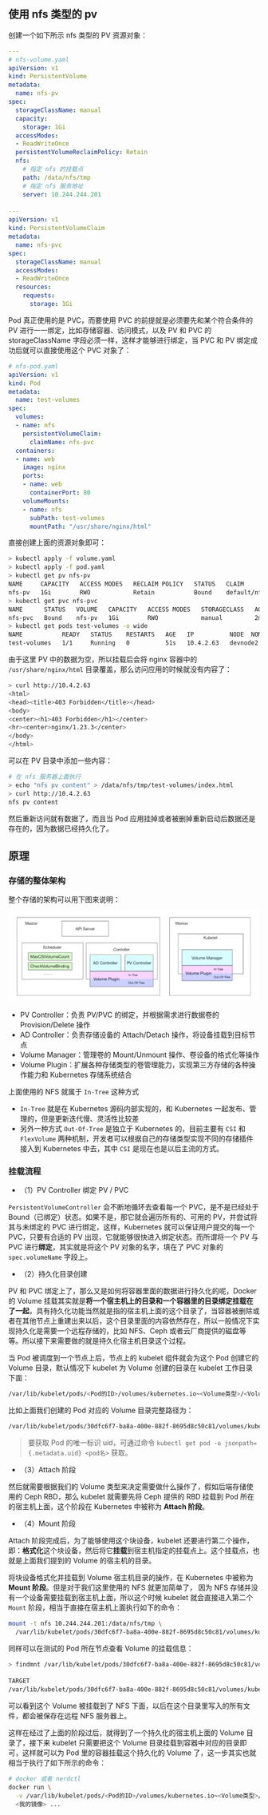 ## 使用 nfs 类型的 pv

创建一个如下所示 nfs 类型的 PV 资源对象：

```yaml
---
# nfs-volume.yaml
apiVersion: v1
kind: PersistentVolume
metadata:
  name: nfs-pv
spec:
  storageClassName: manual
  capacity:
    storage: 1Gi
  accessModes:
  - ReadWriteOnce
  persistentVolumeReclaimPolicy: Retain
  nfs:
    # 指定 nfs 的挂载点
    path: /data/nfs/tmp
    # 指定 nfs 服务地址
    server: 10.244.244.201

---
apiVersion: v1
kind: PersistentVolumeClaim
metadata:
  name: nfs-pvc
spec:
  storageClassName: manual
  accessModes:
  - ReadWriteOnce
  resources:
    requests:
      storage: 1Gi

```

Pod 真正使用的是 PVC，而要使用 PVC 的前提就是必须要先和某个符合条件的 PV 进行一一绑定，比如存储容器、访问模式，以及 PV 和 PVC 的 storageClassName 字段必须一样，这样才能够进行绑定，当 PVC 和 PV 绑定成功后就可以直接使用这个 PVC 对象了：

```yaml
# nfs-pod.yaml
apiVersion: v1
kind: Pod
metadata:
  name: test-volumes
spec:
  volumes:
  - name: nfs
    persistentVolumeClaim:
      claimName: nfs-pvc
  containers:
  - name: web
    image: nginx
    ports:
    - name: web
      containerPort: 80
    volumeMounts:
    - name: nfs
      subPath: test-volumes
      mountPath: "/usr/share/nginx/html"

```

直接创建上面的资源对象即可：

```bash
> kubectl apply -f volume.yaml
> kubectl apply -f pod.yaml
> kubectl get pv nfs-pv
NAME     CAPACITY   ACCESS MODES   RECLAIM POLICY   STATUS   CLAIM             STORAGECLASS   REASON   AGE
nfs-pv   1Gi        RWO            Retain           Bound    default/nfs-pvc   manual                  119s
> kubectl get pvc nfs-pvc
NAME      STATUS   VOLUME   CAPACITY   ACCESS MODES   STORAGECLASS   AGE
nfs-pvc   Bound    nfs-pv   1Gi        RWO            manual         2m5s
> kubectl get pods test-volumes -o wide
NAME           READY   STATUS    RESTARTS   AGE   IP          NODE	NOMINATED NODE   READINESS GATES
test-volumes   1/1     Running   0          51s   10.4.2.63   devnode2   <none>           <none>

```

由于这里 PV 中的数据为空，所以挂载后会将 nginx 容器中的 `/usr/share/nginx/html` 目录覆盖，那么访问应用的时候就没有内容了：

```bash
> curl http://10.4.2.63
<html>
<head><title>403 Forbidden</title></head>
<body>
<center><h1>403 Forbidden</h1></center>
<hr><center>nginx/1.23.3</center>
</body>
</html>
```

可以在 PV 目录中添加一些内容：

```bash
# 在 nfs 服务器上面执行
> echo "nfs pv content" > /data/nfs/tmp/test-volumes/index.html
> curl http://10.4.2.63
nfs pv content
```

然后重新访问就有数据了，而且当 Pod 应用挂掉或者被删掉重新启动后数据还是存在的，因为数据已经持久化了。

## 原理

### 存储的整体架构

整个存储的架构可以用下图来说明： 

<img src=".assets/20220213172357.png" alt="存储架构" style="zoom:50%;" />

- PV Controller：负责 PV/PVC 的绑定，并根据需求进行数据卷的 Provision/Delete 操作
- AD Controller：负责存储设备的 Attach/Detach 操作，将设备挂载到目标节点
- Volume Manager：管理卷的 Mount/Unmount 操作、卷设备的格式化等操作
- Volume Plugin：扩展各种存储类型的卷管理能力，实现第三方存储的各种操作能力和 Kubernetes 存储系统结合

上面使用的 NFS 就属于 `In-Tree` 这种方式

- `In-Tree` 就是在 Kubernetes 源码内部实现的，和 Kubernetes 一起发布、管理的，但是更新迭代慢、灵活性比较差
- 另外一种方式 `Out-Of-Tree` 是独立于 Kubernetes 的，目前主要有 `CSI` 和 `FlexVolume` 两种机制，开发者可以根据自己的存储类型实现不同的存储插件接入到 Kubernetes 中去，其中 `CSI` 是现在也是以后主流的方式。

### 挂载流程

- （1）PV Controller 绑定 PV / PVC

`PersistentVolumeController` 会不断地循环去查看每一个 PVC，是不是已经处于 Bound（已绑定）状态。如果不是，那它就会遍历所有的、可用的 PV，并尝试将其与未绑定的 PVC 进行绑定，这样，Kubernetes 就可以保证用户提交的每一个 PVC，只要有合适的 PV 出现，它就能够很快进入绑定状态。而所谓将一个 PV 与 PVC 进行**绑定**，其实就是将这个 PV 对象的名字，填在了 PVC 对象的 `spec.volumeName` 字段上。

- （2）持久化目录创建

PV 和 PVC 绑定上了，那么又是如何将容器里面的数据进行持久化的呢，Docker 的 Volume 挂载其实就是**将一个宿主机上的目录和一个容器里的目录绑定挂载在了一起**，具有持久化功能当然就是指的宿主机上面的这个目录了，当容器被删除或者在其他节点上重建出来以后，这个目录里面的内容依然存在，所以一般情况下实现持久化是需要一个远程存储的，比如 NFS、Ceph 或者云厂商提供的磁盘等等。所以接下来需要做的就是持久化宿主机目录这个过程。

当 Pod 被调度到一个节点上后，节点上的 kubelet 组件就会为这个 Pod 创建它的 Volume 目录，默认情况下 kubelet 为 Volume 创建的目录在 kubelet 工作目录下面：

```bash
/var/lib/kubelet/pods/<Pod的ID>/volumes/kubernetes.io~<Volume类型>/<Volume名字>
```

比如上面我们创建的 Pod 对应的 Volume 目录完整路径为：

```bash
/var/lib/kubelet/pods/30dfc6f7-ba8a-400e-882f-8695d8c50c81/volumes/kubernetes.io~nfs/nfs-pv
```

> 要获取 Pod 的唯一标识 uid，可通过命令 `kubectl get pod -o jsonpath={.metadata.uid} <pod名>` 获取。

- （3）Attach 阶段

然后就需要根据我们的 Volume 类型来决定需要做什么操作了，假如后端存储使用的 Ceph RBD，那么 kubelet 就需要先将 Ceph 提供的 RBD 挂载到 Pod 所在的宿主机上面，这个阶段在 Kubernetes 中被称为 **Attach 阶段**。

- （4）Mount 阶段

Attach 阶段完成后，为了能够使用这个块设备，kubelet 还要进行第二个操作，即：**格式化**这个块设备，然后将它**挂载**到宿主机指定的挂载点上。这个挂载点，也就是上面我们提到的 Volume 的宿主机的目录。

将块设备格式化并挂载到 Volume 宿主机目录的操作，在 Kubernetes 中被称为 **Mount 阶段**。但是对于我们这里使用的 NFS 就更加简单了， 因为 NFS 存储并没有一个设备需要挂载到宿主机上面，所以这个时候 kubelet 就会直接进入第二个 `Mount` 阶段，相当于直接在宿主机上面执行如下的命令：

```bash
mount -t nfs 10.244.244.201:/data/nfs/tmp \
  /var/lib/kubelet/pods/30dfc6f7-ba8a-400e-882f-8695d8c50c81/volumes/kubernetes.io~nfs/nfs-pv
```

同样可以在测试的 Pod 所在节点查看 Volume 的挂载信息：

```bash
> findmnt /var/lib/kubelet/pods/30dfc6f7-ba8a-400e-882f-8695d8c50c81/volumes/kubernetes.io~nfs/nfs-pv

TARGET                                                                                      SOURCE                       FSTYPE OPTIONS
/var/lib/kubelet/pods/30dfc6f7-ba8a-400e-882f-8695d8c50c81/volumes/kubernetes.io~nfs/nfs-pv 10.244.244.201:/data/nfs/tmp nfs4   rw,relatime,vers=4.2,rsize=1048576,wsize=1048576,namlen=255,hard,proto=tcp,timeo=600,retrans=2,sec=sys,clientaddr=10.244.244.21

```

可以看到这个 Volume 被挂载到了 NFS 下面，以后在这个目录里写入的所有文件，都会被保存在远程 NFS 服务器上。

这样在经过了上面的阶段过后，就得到了一个持久化的宿主机上面的 Volume 目录了，接下来 kubelet 只需要把这个 Volume 目录挂载到容器中对应的目录即可，这样就可以为 Pod 里的容器挂载这个持久化的 Volume 了，这一步其实也就相当于执行了如下所示的命令：

```bash
# docker 或者 nerdctl
docker run \
  -v /var/lib/kubelet/pods/<Pod的ID>/volumes/kubernetes.io~<Volume类型>/<Volume名字>:/<容器内的目标目录> \
  <我的镜像> ...
```

